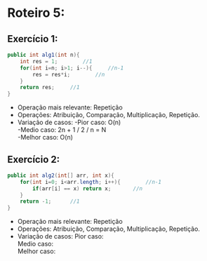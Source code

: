 # Roteiro 5:
## Exercício 1:
~~~C#
public int alg1(int n){
    int res = 1;        //1
    for(int i=n; i>1; i--){     //n-1
        res = res*i;        //n
    }
    return res;     //1
}
~~~
* Operação mais relevante: Repetição
* Operações: Atribuição, Comparação, Multiplicação, Repetição.
* Variação de casos:
-Pior caso: O(n) </br>
-Medio caso: 2n + 1 / 2 / n = N </br>
-Melhor caso: O(n) </br>

## Exercício 2:
~~~C#
public int alg2(int[] arr, int x){
    for(int i=0; i<arr.length; i++){        //n-1
        if(arr[i] == x) return x;       //n
    }
    return -1;      //1
}
~~~
* Operação mais relevante: Repetição
* Operações: Atribuição, Comparação, Multiplicação, Repetição.
* Variação de casos:
Pior caso: </br>
Medio caso: </br>
Melhor caso: </br>

